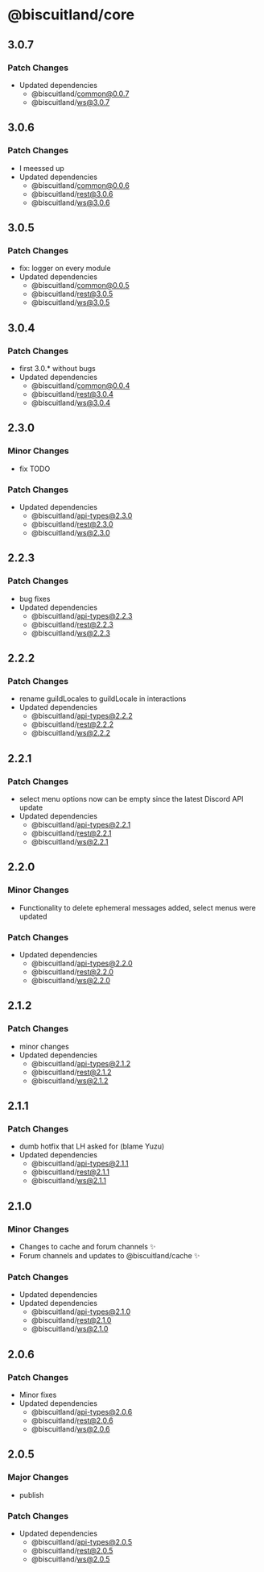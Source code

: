 # @biscuitland/core

## 3.0.7

### Patch Changes

- Updated dependencies
  - @biscuitland/common@0.0.7
  - @biscuitland/ws@3.0.7

## 3.0.6

### Patch Changes

- I meessed up
- Updated dependencies
  - @biscuitland/common@0.0.6
  - @biscuitland/rest@3.0.6
  - @biscuitland/ws@3.0.6

## 3.0.5

### Patch Changes

- fix: logger on every module
- Updated dependencies
  - @biscuitland/common@0.0.5
  - @biscuitland/rest@3.0.5
  - @biscuitland/ws@3.0.5

## 3.0.4

### Patch Changes

- first 3.0.\* without bugs
- Updated dependencies
  - @biscuitland/common@0.0.4
  - @biscuitland/rest@3.0.4
  - @biscuitland/ws@3.0.4

## 2.3.0

### Minor Changes

- fix TODO

### Patch Changes

- Updated dependencies
  - @biscuitland/api-types@2.3.0
  - @biscuitland/rest@2.3.0
  - @biscuitland/ws@2.3.0

## 2.2.3

### Patch Changes

- bug fixes
- Updated dependencies
  - @biscuitland/api-types@2.2.3
  - @biscuitland/rest@2.2.3
  - @biscuitland/ws@2.2.3

## 2.2.2

### Patch Changes

- rename guildLocales to guildLocale in interactions
- Updated dependencies
  - @biscuitland/api-types@2.2.2
  - @biscuitland/rest@2.2.2
  - @biscuitland/ws@2.2.2

## 2.2.1

### Patch Changes

- select menu options now can be empty since the latest Discord API update
- Updated dependencies
  - @biscuitland/api-types@2.2.1
  - @biscuitland/rest@2.2.1
  - @biscuitland/ws@2.2.1

## 2.2.0

### Minor Changes

- Functionality to delete ephemeral messages added, select menus were updated

### Patch Changes

- Updated dependencies
  - @biscuitland/api-types@2.2.0
  - @biscuitland/rest@2.2.0
  - @biscuitland/ws@2.2.0

## 2.1.2

### Patch Changes

- minor changes
- Updated dependencies
  - @biscuitland/api-types@2.1.2
  - @biscuitland/rest@2.1.2
  - @biscuitland/ws@2.1.2

## 2.1.1

### Patch Changes

- dumb hotfix that LH asked for (blame Yuzu)
- Updated dependencies
  - @biscuitland/api-types@2.1.1
  - @biscuitland/rest@2.1.1
  - @biscuitland/ws@2.1.1

## 2.1.0

### Minor Changes

- Changes to cache and forum channels ✨
- Forum channels and updates to @biscuitland/cache ✨

### Patch Changes

- Updated dependencies
- Updated dependencies
  - @biscuitland/api-types@2.1.0
  - @biscuitland/rest@2.1.0
  - @biscuitland/ws@2.1.0

## 2.0.6

### Patch Changes

- Minor fixes
- Updated dependencies
  - @biscuitland/api-types@2.0.6
  - @biscuitland/rest@2.0.6
  - @biscuitland/ws@2.0.6

## 2.0.5

### Major Changes

- publish

### Patch Changes

- Updated dependencies
  - @biscuitland/api-types@2.0.5
  - @biscuitland/rest@2.0.5
  - @biscuitland/ws@2.0.5
